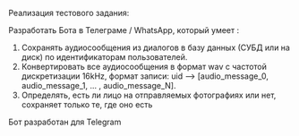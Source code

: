 Реализация тестового задания:

Разработать Бота в Телеграме / WhatsApp, который умеет :

1. Сохранять аудиосообщения из диалогов в базу данных (СУБД или на диск) по идентификаторам пользователей.
2. Конвертировать все аудиосообщения в формат wav с частотой дискретизации 16kHz, формат записи:
   uid —> [audio_message_0, audio_message_1, ... , audio_message_N].
3. Определять, есть ли лицо на отправляемых фотографиях или нет, сохраняет только те, где оно есть

Бот разработан для Telegram
